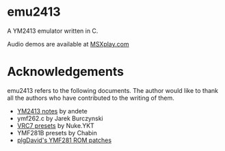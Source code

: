 # emu2413

A YM2413 emulator written in C.

Audio demos are available at [MSXplay.com](https://msxplay.com)

# Acknowledgements
emu2413 refers to the following documents. The author would like to thank all the authors who have contributed to the writing of them.

- [YM2413 notes](http://www.smspower.org/Development/YM2413) by andete
- ymf262.c by Jarek Burczynski
- [VRC7 presets](https://siliconpr0n.org/archive/doku.php?id=vendor:yamaha:opl2#opll_vrc7_patch_format) by Nuke.YKT
- YMF281B presets by Chabin
- [plgDavid's YMF281 ROM patches](https://github.com/plgDavid/misc/wiki/Copyright-free-KSSOPLL(x)-ROM-patches) 

